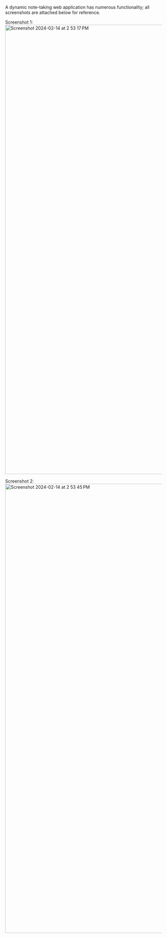 A dynamic note-taking web application has numerous functionality; all screenshots are attached below for reference.


Screenshot 1:
<img width="1440" alt="Screenshot 2024-02-14 at 2 53 17 PM" src="https://github.com/akshatak10/notes-app/assets/84506140/0008b339-44f9-488e-851d-b0fad2214474">


Screenshot 2:
<img width="1440" alt="Screenshot 2024-02-14 at 2 53 45 PM" src="https://github.com/akshatak10/notes-app/assets/84506140/72e35dcc-ca51-4cda-990e-f1506b38a4ce">
